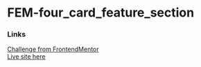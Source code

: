 # FEM-four_card_feature_section
### Links
[Challenge from FrontendMentor](https://www.frontendmentor.io/challenges/four-card-feature-section-weK1eFYK)\
[Live site here](https://mgksp.github.io/FEM-four_card_feature_section/)
